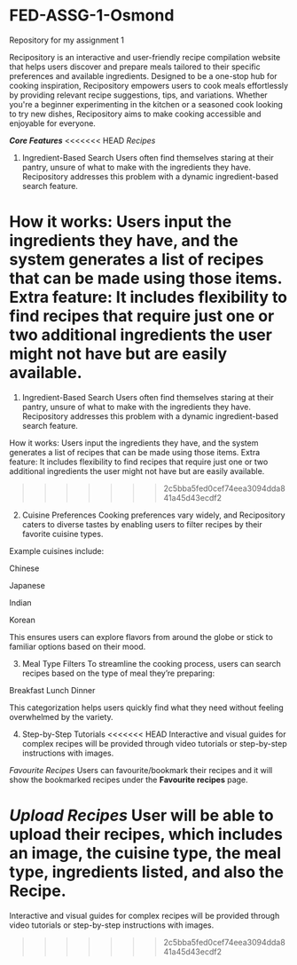 # FED-ASSG-1-Osmond
Repository for my assignment 1

Recipository is an interactive and user-friendly recipe compilation website that helps users discover and prepare meals tailored to their specific preferences and available ingredients. Designed to be a one-stop hub for cooking inspiration, Recipository empowers users to cook meals effortlessly by providing relevant recipe suggestions, tips, and variations. Whether you're a beginner experimenting in the kitchen or a seasoned cook looking to try new dishes, Recipository aims to make cooking accessible and enjoyable for everyone.

***Core Features***
<<<<<<< HEAD
*Recipes*
1. Ingredient-Based Search
Users often find themselves staring at their pantry, unsure of what to make with the ingredients they have. Recipository addresses this problem with a dynamic ingredient-based search feature.

How it works: Users input the ingredients they have, and the system generates a list of recipes that can be made using those items.
Extra feature: It includes flexibility to find recipes that require just one or two additional ingredients the user might not have but are easily available.
=======
  1. Ingredient-Based Search
  Users often find themselves staring at their pantry, unsure of what to make with the ingredients they have. Recipository addresses this problem with a dynamic ingredient-based search feature.
  
  How it works: Users input the ingredients they have, and the system generates a list of recipes that can be made using those items.
  Extra feature: It includes flexibility to find recipes that require just one or two additional ingredients the user might not have but are easily available.
>>>>>>> 2c5bba5fed0cef74eea3094dda841a45d43ecdf2

2. Cuisine Preferences
  Cooking preferences vary widely, and Recipository caters to diverse tastes by enabling users to filter recipes by their favorite cuisine types.
  
  Example cuisines include:
  
  Chinese
  
  Japanese
  
  Indian
  
  Korean
  
  This ensures users can explore flavors from around the globe or stick to familiar options based on their mood.

3. Meal Type Filters
  To streamline the cooking process, users can search recipes based on the type of meal they’re preparing:
  
  Breakfast
  Lunch
  Dinner

  This categorization helps users quickly find what they need without feeling overwhelmed by the variety.

4. Step-by-Step Tutorials
<<<<<<< HEAD
Interactive and visual guides for complex recipes will be provided through video tutorials or step-by-step instructions with images.

*Favourite Recipes*
Users can favourite/bookmark their recipes and it will show the bookmarked recipes under the **Favourite recipes** page.

*Upload Recipes*
User will be able to **upload their recipes**, which includes an **image**, the **cuisine type**, the **meal type**, **ingredients** listed, and also the **Recipe**.
=======
  Interactive and visual guides for complex recipes will be provided through video tutorials or step-by-step instructions with images.
>>>>>>> 2c5bba5fed0cef74eea3094dda841a45d43ecdf2
